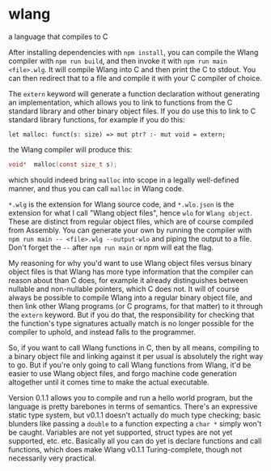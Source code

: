 # wlang
a language that compiles to C

After installing dependencies with `npm install`, you can compile the Wlang compiler
with `npm run build`, and then invoke it with `npm run main <file>.wlg`. It will compile
Wlang into C and then print the C to stdout. You can then redirect that to a file and
compile it with your C compiler of choice.


The `extern` keyword will generate a function declaration without generating an implementation,
which allows you to link to functions from the C standard library and other binary object
files. If you do use this to link to C standard library functions, for example if you do this:
```
let malloc: funct(s: size) => mut ptr? :- mut void = extern;
```
the Wlang compiler will produce this:
```c
void*  malloc(const size_t s);
```
which should indeed bring `malloc` into scope in a legally well-defined manner, and thus you
can call `malloc` in Wlang code.


`*.wlg` is the extension for Wlang source code, and `*.wlo.json` is the extension for what
I call "Wlang object files", hence `wlo` for `Wlang object`. These are distinct from regular
object files, which are of course compiled from Assembly. You can generate your own by
running the compiler with `npm run main -- <file>.wlg --output-wlo` and piping the output
to a file. Don't forget the `--` after `npm run main` or npm will eat the flag.


My reasoning for why you'd want to use Wlang object files versus binary object files is that Wlang
has more type information that the compiler can reason about than C does, for example it
already distinguishes between nullable and non-nullable pointers, which C does not. It will
of course always be possible to compile Wlang into a regular binary object file, and then
link other Wlang programs (or C programs, for that matter) to it through the `extern` keyword.
But if you do that, the responsibility for checking that the function's type signatures
actually match is no longer possible for the compiler to uphold, and instead falls to the
programmer.

So, if you want to call Wlang functions in C, then by all means, compiling to a binary
object file and linking against it per usual is absolutely the right way to go. But if you're
only going to call Wlang functions from Wlang, it'd be easier to use Wlang object files,
and forgo machine code generation altogether until it comes time to make the actual executable.


Version 0.1.1 allows you to compile and run a hello world program, but the language is pretty
barebones in terms of semantics. There's an expressive static type system, but v0.1.1 doesn't
actually do much type checking; basic blunders like passing a `double` to a function expecting
a `char *` simply won't be caught. Variables are not yet supported, struct types are not yet
supported, etc. etc. Basically all you can do yet is declare functions and call functions,
which does make Wlang v0.1.1 Turing-complete, though not necessarily very practical.
